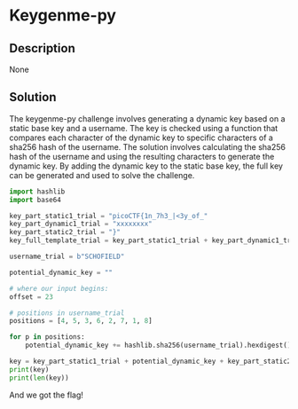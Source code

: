 # Keygenme-py
## Description
None

## Solution
The keygenme-py challenge involves generating a dynamic key based on a static base key and a username. The key is checked using a function that compares each character of the dynamic key to specific characters of a sha256 hash of the username. The solution involves calculating the sha256 hash of the username and using the resulting characters to generate the dynamic key. By adding the dynamic key to the static base key, the full key can be generated and used to solve the challenge.


```python
import hashlib
import base64

key_part_static1_trial = "picoCTF{1n_7h3_|<3y_of_"
key_part_dynamic1_trial = "xxxxxxxx"
key_part_static2_trial = "}"
key_full_template_trial = key_part_static1_trial + key_part_dynamic1_trial + key_part_static2_trial

username_trial = b"SCHOFIELD"

potential_dynamic_key = ""

# where our input begins:
offset = 23

# positions in username_trial
positions = [4, 5, 3, 6, 2, 7, 1, 8]

for p in positions:
    potential_dynamic_key += hashlib.sha256(username_trial).hexdigest()[p]

key = key_part_static1_trial + potential_dynamic_key + key_part_static2_trial
print(key)
print(len(key))
```

And we got the flag!

